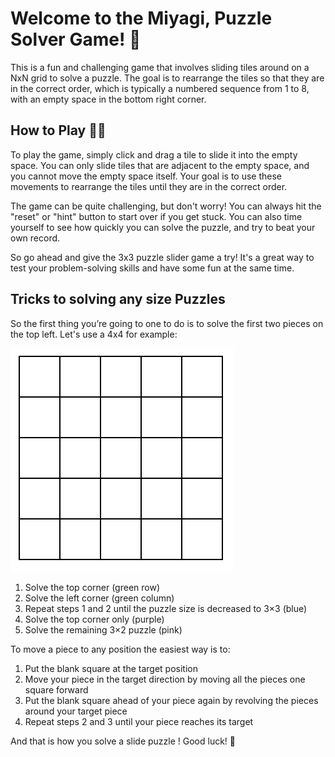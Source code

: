 # Welcome to the Miyagi, Puzzle Solver Game! 🎉

This is a fun and challenging game that involves sliding tiles around on a NxN grid to solve a puzzle.
The goal is to rearrange the tiles so that they are in the correct order, which is typically a numbered sequence from 1 to 8,
with an empty space in the bottom right corner.

## How to Play 🤾‍♀️
To play the game, simply click and drag a tile to slide it into the empty space. You can only slide tiles that are adjacent to the empty space,
and you cannot move the empty space itself. Your goal is to use these movements to rearrange the tiles until they are in the correct order.

The game can be quite challenging, but don't worry! You can always hit the "reset" or "hint" button to start over if you get stuck.
You can also time yourself to see how quickly you can solve the puzzle, and try to beat your own record.

So go ahead and give the 3x3 puzzle slider game a try!
It's a great way to test your problem-solving skills and have some fun at the same time.

## Tricks to solving any size Puzzles

So the first thing you’re going to one to do is to solve the first two pieces on the top left. Let's use a 4x4 for example:

![tutorial.gif](./tutorial.gif)

1. Solve the top corner (green row)
2. Solve the left corner (green column)
3. Repeat steps 1 and 2 until the puzzle size is decreased to 3×3 (blue)
4. Solve the top corner only (purple)
5. Solve the remaining 3×2 puzzle (pink)

To move a piece to any position the easiest way is to:

1. Put the blank square at the target position
2. Move your piece in the target direction by moving all the pieces one square forward
3. Put the blank square ahead of your piece again by revolving the pieces around your target piece
4. Repeat steps 2 and 3 until your piece reaches its target

And that is how you solve a slide puzzle ! Good luck! 💪
